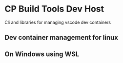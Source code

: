 # CP Build Tools Dev Host

Cli and libraries for managing vscode dev containers

## Dev container management for linux


## On Windows using WSL